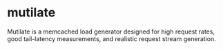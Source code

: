 mutilate
========

Mutilate is a memcached load generator designed for high request
rates, good tail-latency measurements, and realistic request stream
generation.
